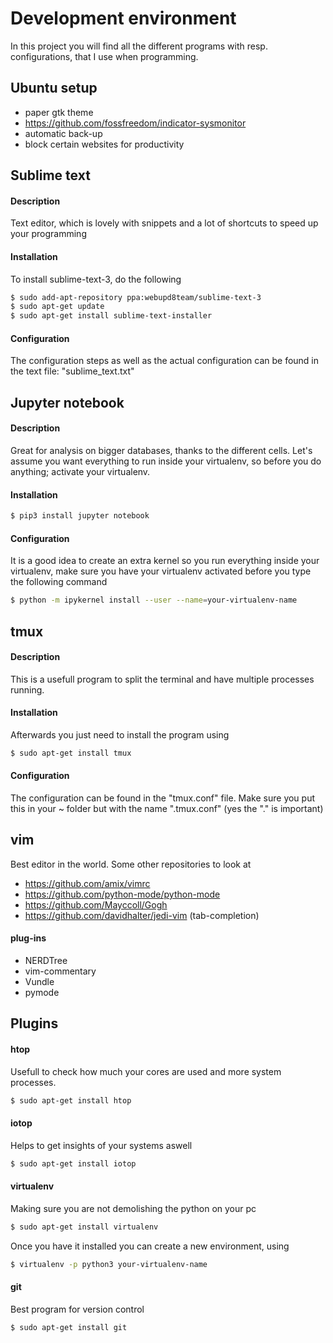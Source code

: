 # Development environment

In this project you will find all the different programs with resp. configurations, that I use
when programming.

## Ubuntu setup
* paper gtk theme
* https://github.com/fossfreedom/indicator-sysmonitor
* automatic back-up
* block certain websites for productivity

## Sublime text
#### Description
Text editor, which is lovely with snippets and a lot of shortcuts to speed up your programming
#### Installation
To install sublime-text-3, do the following
```bash
$ sudo add-apt-repository ppa:webupd8team/sublime-text-3
$ sudo apt-get update
$ sudo apt-get install sublime-text-installer
```
#### Configuration
The configuration steps as well as the actual configuration can be found in the text file:
"sublime_text.txt"

## Jupyter notebook
#### Description
Great for analysis on bigger databases, thanks to the different cells. Let's assume you
want everything to run inside your virtualenv, so before you do anything; activate your
virtualenv.
#### Installation
```bash
$ pip3 install jupyter notebook
```
#### Configuration
It is a good idea to create an extra kernel so you run everything inside your virtualenv,
make sure you have your virtualenv activated before you type the following command
```bash
$ python -m ipykernel install --user --name=your-virtualenv-name
```

## tmux
#### Description
This is a usefull program to split the terminal and have multiple processes running. 
#### Installation
Afterwards you just need to install the program using
```bash
$ sudo apt-get install tmux
```
#### Configuration
The configuration can be found in the "tmux.conf" file. Make sure you put this in your ~ folder but with the name 
".tmux.conf" (yes the "." is important)

## vim
Best editor in the world. Some other repositories to look at 
* https://github.com/amix/vimrc
* https://github.com/python-mode/python-mode
* https://github.com/Mayccoll/Gogh
* https://github.com/davidhalter/jedi-vim     (tab-completion)

#### plug-ins
* NERDTree
* vim-commentary
* Vundle
* pymode

## Plugins
#### htop
Usefull to check how much your cores are used and more system processes.
```bash
$ sudo apt-get install htop
```
#### iotop
Helps to get insights of your systems aswell
```bash
$ sudo apt-get install iotop
```
#### virtualenv
Making sure you are not demolishing the python on your pc
```bash
$ sudo apt-get install virtualenv
```
Once you have it installed you can create a new environment, using
```bash
$ virtualenv -p python3 your-virtualenv-name
```
#### git
Best program for version control
```bash
$ sudo apt-get install git
```
